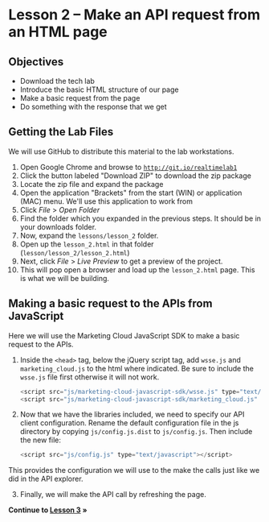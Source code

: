 Lesson 2 – Make an API request from an HTML page
=====

Objectives
-----
*	Download the tech lab
*	Introduce the basic HTML structure of our page
*	Make a basic request from the page
*	Do something with the response that we get

Getting the Lab Files
-----

We will use GitHub to distribute this material to the lab workstations.

1.	Open Google Chrome and browse to <a href="http://git.io/realtimelab" target="_blank">`http://git.io/realtimelab1`</a>
2.	Click the button labeled "Download ZIP" to download the zip package
3.  Locate the zip file and expand the package
4.  Open the application "Brackets" from the start (WIN) or application (MAC) menu. We'll use this application to work from
5.	Click *File* > *Open Folder*
6.	Find the folder which you expanded in the previous steps. It should be in your downloads folder.
7.  Now, expand the `lessons/lesson_2` folder.
8. Open up the `lesson_2.html` in that folder (`lesson/lesson_2/lesson_2.html`)
9.	Next, click *File* > *Live Preview* to get a preview of the project.
10.	This will pop open a browser and load up the `lesson_2.html` page. This is what we will be building.

Making a basic request to the APIs from JavaScript
-----

Here we will use the Marketing Cloud JavaScript SDK to make a basic request to the APIs.

1.	Inside the `<head>` tag, below the jQuery script tag, add `wsse.js` and `marketing_cloud.js` to the html where indicated. Be sure to include the `wsse.js` file first otherwise it will not work.

    ```javascript
    <script src="js/marketing-cloud-javascript-sdk/wsse.js" type="text/javascript"></script>
    <script src="js/marketing-cloud-javascript-sdk/marketing_cloud.js" type="text/javascript"></script>
    ```

2.	Now that we have the libraries included, we need to specify our API client configuration. Rename the default configuration file in the js directory by copying `js/config.js.dist` to `js/config.js`. Then include the new file:

    ```javascript
    <script src="js/config.js" type="text/javascript"></script>
    ```

 This provides the configuration we will use to the make the calls just like we did in the API explorer.

3.	Finally, we will make the API call by refreshing the page.

**Continue to [Lesson 3](../lesson_3#lesson-3--display-real-time-data) »**

